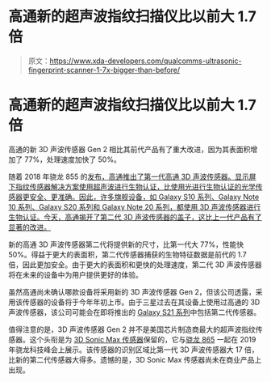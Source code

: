 # 高通新的超声波指纹扫描仪比以前大 1.7 倍

> 原文：<https://www.xda-developers.com/qualcomms-ultrasonic-fingerprint-scanner-1-7x-bigger-than-before/>

# 高通新的超声波指纹扫描仪比以前大 1.7 倍

高通的新 3D 声波传感器 Gen 2 相比其前代产品有了重大改进，因为其表面积增加了 77%，处理速度加快了 50%。

随着 2018 年骁龙 855 的[发布，高通推出了第一代高通 3D 声波传感器。显示屏下指纹传感器解决方案使用超声波进行生物认证，比使用光进行生物认证的光学传感器更安全、更准确。因此，许多旗舰设备，如 Galaxy S10 系列、Galaxy Note 10 系列、Galaxy S20 系列和 Galaxy Note 20 系列，都使用 3D 声波传感器进行生物认证。今天，高通揭开了第二代 3D 声波传感器的盖子，这比上一代产品有了显著的改进。](https://www.xda-developers.com/qualcomm-snapdragon-855-snapdragon-elite-gaming-3d-sonic-sensor/)

新的高通 3D 声波传感器第二代将提供新的尺寸，比第一代大 77%，性能快 50%。得益于更大的表面积，第二代传感器捕获的生物特征数据是前代的 1.7 倍，因此更加安全。由于更大的表面积和更快的处理速度，第二代 3D 声波传感器将在未来的设备中为用户提供更好的体验。

虽然高通尚未确认哪款设备将采用新的 3D 声波传感器 Gen 2，但该公司透露，采用该传感器的设备将于今年年初上市。由于三星过去在其设备上使用过高通的 3D 声波传感器，该公司可能会在即将推出的 [Galaxy S21 系列](https://www.xda-developers.com/samsung-galaxy-s21/)中包括第二代传感器。

值得注意的是，3D 声波传感器 Gen 2 并不是美国芯片制造商最大的超声波指纹传感器。这个头衔是为 [3D Sonic Max 传感器](https://www.xda-developers.com/qualcomm-snapdragon-865-snapdragon-765-5g-3d-sonic-max-snapdragon-tech-summit/)保留的，它与[骁龙 865](https://www.xda-developers.com/tag/qualcomm-snapdragon-865/) 一起在 2019 年骁龙科技峰会上展示。该传感器的识别区域比第一代 3D 声波传感器大 17 倍，比新的第二代传感器大得多。遗憾的是，3D Sonic Max 传感器尚未在商业产品上出现。
